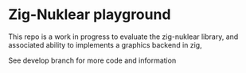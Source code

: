 # Zig-Nuklear playground

This repo is a work in progress to evaluate the zig-nuklear library, and associated ability to implements a graphics backend in zig, 

See develop branch for more code and information
